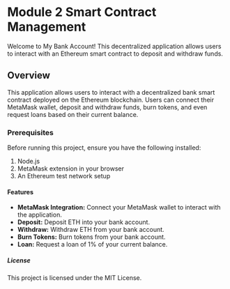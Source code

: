 # Module 2 Smart Contract Management
Welcome to My Bank Account! This decentralized application allows users to interact with an Ethereum smart contract to deposit and withdraw funds.

## Overview

This application allows users to interact with a decentralized bank smart contract deployed on the Ethereum blockchain. Users can connect their MetaMask wallet, deposit and withdraw funds, burn tokens, and even request loans based on their current balance.

### Prerequisites

Before running this project, ensure you have the following installed:

1. Node.js
2. MetaMask extension in your browser
3. An Ethereum test network setup

#### Features

- **MetaMask Integration:** Connect your MetaMask wallet to interact with the application.
- **Deposit:** Deposit ETH into your bank account.
- **Withdraw:** Withdraw ETH from your bank account.
- **Burn Tokens:** Burn tokens from your bank account.
- **Loan:** Request a loan of 1% of your current balance.

##### License
This project is licensed under the MIT License.


